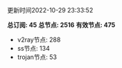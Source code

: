 更新时间2022-10-29 23:33:52

**总订阅: 45**
**总节点: 2516**
**有效节点: 475**
- v2ray节点: 288
- ss节点: 134
- trojan节点: 53
